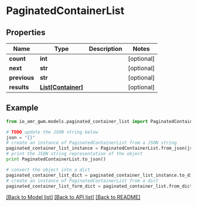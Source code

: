 # PaginatedContainerList


## Properties
Name | Type | Description | Notes
------------ | ------------- | ------------- | -------------
**count** | **int** |  | [optional] 
**next** | **str** |  | [optional] 
**previous** | **str** |  | [optional] 
**results** | [**List[Container]**](Container.md) |  | [optional] 

## Example

```python
from io_amr_gwm.models.paginated_container_list import PaginatedContainerList

# TODO update the JSON string below
json = "{}"
# create an instance of PaginatedContainerList from a JSON string
paginated_container_list_instance = PaginatedContainerList.from_json(json)
# print the JSON string representation of the object
print PaginatedContainerList.to_json()

# convert the object into a dict
paginated_container_list_dict = paginated_container_list_instance.to_dict()
# create an instance of PaginatedContainerList from a dict
paginated_container_list_form_dict = paginated_container_list.from_dict(paginated_container_list_dict)
```
[[Back to Model list]](../README.md#documentation-for-models) [[Back to API list]](../README.md#documentation-for-api-endpoints) [[Back to README]](../README.md)


